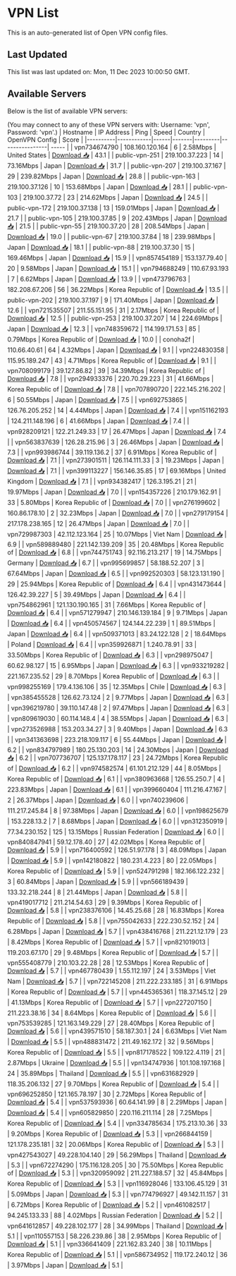 # VPN List

This is an auto-generated list of Open VPN config files.

## Last Updated

This list was last updated on: Mon, 11 Dec 2023 10:00:50 GMT.

## Available Servers

Below is the list of available VPN servers:

(You may connect to any of these VPN servers with: Username: 'vpn', Password: 'vpn'.)
| Hostname | IP Address | Ping | Speed | Country | OpenVPN Config | Score |
|----------|------------|------|-------|---------|----------------| ----- |
| vpn734674790 | 108.160.120.164 | 6 | 2.58Mbps | United States | [Download 📥](./configs/server_0_US.ovpn) | 43.1 |
| public-vpn-251 | 219.100.37.223 | 14 | 73.16Mbps | Japan | [Download 📥](./configs/server_1_JP.ovpn) | 31.7 |
| public-vpn-207 | 219.100.37.167 | 29 | 239.82Mbps | Japan | [Download 📥](./configs/server_2_JP.ovpn) | 28.8 |
| public-vpn-163 | 219.100.37.126 | 10 | 153.68Mbps | Japan | [Download 📥](./configs/server_3_JP.ovpn) | 28.1 |
| public-vpn-103 | 219.100.37.72 | 23 | 214.62Mbps | Japan | [Download 📥](./configs/server_4_JP.ovpn) | 24.5 |
| public-vpn-172 | 219.100.37.138 | 13 | 159.01Mbps | Japan | [Download 📥](./configs/server_5_JP.ovpn) | 21.7 |
| public-vpn-105 | 219.100.37.85 | 9 | 202.43Mbps | Japan | [Download 📥](./configs/server_6_JP.ovpn) | 21.5 |
| public-vpn-55 | 219.100.37.20 | 28 | 208.54Mbps | Japan | [Download 📥](./configs/server_7_JP.ovpn) | 19.0 |
| public-vpn-67 | 219.100.37.84 | 18 | 239.98Mbps | Japan | [Download 📥](./configs/server_8_JP.ovpn) | 18.1 |
| public-vpn-88 | 219.100.37.30 | 15 | 169.46Mbps | Japan | [Download 📥](./configs/server_9_JP.ovpn) | 15.9 |
| vpn857454189 | 153.137.79.40 | 20 | 9.58Mbps | Japan | [Download 📥](./configs/server_10_JP.ovpn) | 15.1 |
| vpn794688249 | 110.67.93.193 | 7 | 6.62Mbps | Japan | [Download 📥](./configs/server_11_JP.ovpn) | 13.9 |
| vpn473796763 | 182.208.67.206 | 56 | 36.22Mbps | Korea Republic of | [Download 📥](./configs/server_12_KR.ovpn) | 13.5 |
| public-vpn-202 | 219.100.37.197 | 9 | 171.40Mbps | Japan | [Download 📥](./configs/server_13_JP.ovpn) | 12.6 |
| vpn721535507 | 211.55.151.95 | 31 | 2.17Mbps | Korea Republic of | [Download 📥](./configs/server_14_KR.ovpn) | 12.5 |
| public-vpn-253 | 219.100.37.207 | 14 | 224.69Mbps | Japan | [Download 📥](./configs/server_15_JP.ovpn) | 12.3 |
| vpn748359672 | 114.199.171.53 | 85 | 0.79Mbps | Korea Republic of | [Download 📥](./configs/server_16_KR.ovpn) | 10.0 |
| conoha2f | 110.66.40.61 | 64 | 4.32Mbps | Japan | [Download 📥](./configs/server_17_JP.ovpn) | 9.1 |
| vpn224830358 | 115.95.189.247 | 43 | 4.71Mbps | Korea Republic of | [Download 📥](./configs/server_18_KR.ovpn) | 9.1 |
| vpn708099179 | 39.127.86.82 | 39 | 34.39Mbps | Korea Republic of | [Download 📥](./configs/server_19_KR.ovpn) | 7.8 |
| vpn294933376 | 220.70.29.223 | 31 | 41.66Mbps | Korea Republic of | [Download 📥](./configs/server_20_KR.ovpn) | 7.8 |
| vpn707890720 | 222.145.216.202 | 6 | 50.55Mbps | Japan | [Download 📥](./configs/server_21_JP.ovpn) | 7.5 |
| vpn692753865 | 126.76.205.252 | 14 | 4.44Mbps | Japan | [Download 📥](./configs/server_22_JP.ovpn) | 7.4 |
| vpn151162193 | 124.211.148.196 | 6 | 41.66Mbps | Japan | [Download 📥](./configs/server_23_JP.ovpn) | 7.4 |
| vpn928209121 | 122.21.249.33 | 17 | 26.47Mbps | Japan | [Download 📥](./configs/server_24_JP.ovpn) | 7.4 |
| vpn563837639 | 126.28.215.96 | 3 | 26.46Mbps | Japan | [Download 📥](./configs/server_25_JP.ovpn) | 7.3 |
| vpn993986744 | 39.119.136.2 | 37 | 6.91Mbps | Korea Republic of | [Download 📥](./configs/server_26_KR.ovpn) | 7.1 |
| vpn273901511 | 126.114.111.33 | 3 | 19.23Mbps | Japan | [Download 📥](./configs/server_27_JP.ovpn) | 7.1 |
| vpn399113227 | 156.146.35.85 | 17 | 69.16Mbps | United Kingdom | [Download 📥](./configs/server_28_GB.ovpn) | 7.1 |
| vpn934382417 | 126.3.195.21 | 21 | 19.97Mbps | Japan | [Download 📥](./configs/server_29_JP.ovpn) | 7.0 |
| vpn154357226 | 210.179.162.91 | 33 | 5.80Mbps | Korea Republic of | [Download 📥](./configs/server_30_KR.ovpn) | 7.0 |
| vpn276199602 | 160.86.178.10 | 2 | 32.23Mbps | Japan | [Download 📥](./configs/server_31_JP.ovpn) | 7.0 |
| vpn279179154 | 217.178.238.165 | 12 | 26.47Mbps | Japan | [Download 📥](./configs/server_32_JP.ovpn) | 7.0 |
| vpn729987303 | 42.112.123.164 | 25 | 10.07Mbps | Viet Nam | [Download 📥](./configs/server_33_VN.ovpn) | 6.9 |
| vpn589889480 | 221.142.139.209 | 35 | 20.48Mbps | Korea Republic of | [Download 📥](./configs/server_34_KR.ovpn) | 6.8 |
| vpn744751743 | 92.116.213.217 | 19 | 14.75Mbps | Germany | [Download 📥](./configs/server_35_DE.ovpn) | 6.7 |
| vpn995699857 | 58.188.52.207 | 3 | 67.64Mbps | Japan | [Download 📥](./configs/server_36_JP.ovpn) | 6.5 |
| vpn992520303 | 58.123.131.190 | 29 | 25.94Mbps | Korea Republic of | [Download 📥](./configs/server_37_KR.ovpn) | 6.4 |
| vpn431473644 | 126.42.39.227 | 5 | 39.49Mbps | Japan | [Download 📥](./configs/server_38_JP.ovpn) | 6.4 |
| vpn754862961 | 121.130.190.165 | 31 | 7.66Mbps | Korea Republic of | [Download 📥](./configs/server_39_KR.ovpn) | 6.4 |
| vpn571279947 | 210.146.139.184 | 9 | 9.71Mbps | Japan | [Download 📥](./configs/server_40_JP.ovpn) | 6.4 |
| vpn450574567 | 124.144.22.239 | 1 | 89.51Mbps | Japan | [Download 📥](./configs/server_41_JP.ovpn) | 6.4 |
| vpn509371013 | 83.24.122.128 | 2 | 18.64Mbps | Poland | [Download 📥](./configs/server_42_PL.ovpn) | 6.4 |
| vpn359926871 | 1.240.78.91 | 33 | 33.50Mbps | Korea Republic of | [Download 📥](./configs/server_43_KR.ovpn) | 6.3 |
| vpn298975047 | 60.62.98.127 | 15 | 6.95Mbps | Japan | [Download 📥](./configs/server_44_JP.ovpn) | 6.3 |
| vpn933219282 | 221.167.235.52 | 29 | 8.70Mbps | Korea Republic of | [Download 📥](./configs/server_45_KR.ovpn) | 6.3 |
| vpn998255169 | 179.4.136.106 | 35 | 12.35Mbps | Chile | [Download 📥](./configs/server_46_CL.ovpn) | 6.3 |
| vpn385455528 | 126.62.73.124 | 2 | 9.77Mbps | Japan | [Download 📥](./configs/server_47_JP.ovpn) | 6.3 |
| vpn396219780 | 39.110.147.48 | 2 | 97.47Mbps | Japan | [Download 📥](./configs/server_48_JP.ovpn) | 6.3 |
| vpn809619030 | 60.114.148.4 | 4 | 38.55Mbps | Japan | [Download 📥](./configs/server_49_JP.ovpn) | 6.3 |
| vpn273526988 | 153.203.34.27 | 3 | 9.40Mbps | Japan | [Download 📥](./configs/server_50_JP.ovpn) | 6.3 |
| vpn341363698 | 223.218.109.117 | 6 | 55.44Mbps | Japan | [Download 📥](./configs/server_51_JP.ovpn) | 6.2 |
| vpn834797989 | 180.25.130.203 | 14 | 24.30Mbps | Japan | [Download 📥](./configs/server_52_JP.ovpn) | 6.2 |
| vpn707736707 | 125.137.178.117 | 23 | 24.72Mbps | Korea Republic of | [Download 📥](./configs/server_53_KR.ovpn) | 6.2 |
| vpn974582574 | 61.101.212.129 | 44 | 8.05Mbps | Korea Republic of | [Download 📥](./configs/server_54_KR.ovpn) | 6.1 |
| vpn380963668 | 126.55.250.7 | 4 | 223.83Mbps | Japan | [Download 📥](./configs/server_55_JP.ovpn) | 6.1 |
| vpn399660404 | 111.216.47.167 | 2 | 26.37Mbps | Japan | [Download 📥](./configs/server_56_JP.ovpn) | 6.0 |
| vpn740239606 | 111.217.245.84 | 8 | 97.38Mbps | Japan | [Download 📥](./configs/server_57_JP.ovpn) | 6.0 |
| vpn198625679 | 153.228.13.2 | 7 | 8.68Mbps | Japan | [Download 📥](./configs/server_58_JP.ovpn) | 6.0 |
| vpn312350919 | 77.34.230.152 | 125 | 13.15Mbps | Russian Federation | [Download 📥](./configs/server_59_RU.ovpn) | 6.0 |
| vpn840847941 | 59.12.178.40 | 27 | 42.02Mbps | Korea Republic of | [Download 📥](./configs/server_60_KR.ovpn) | 5.9 |
| vpn716400592 | 126.51.97.178 | 3 | 48.09Mbps | Japan | [Download 📥](./configs/server_61_JP.ovpn) | 5.9 |
| vpn142180822 | 180.231.4.223 | 80 | 22.05Mbps | Korea Republic of | [Download 📥](./configs/server_62_KR.ovpn) | 5.9 |
| vpn524791298 | 182.166.122.232 | 3 | 60.84Mbps | Japan | [Download 📥](./configs/server_63_JP.ovpn) | 5.9 |
| vpn566189439 | 133.32.218.244 | 8 | 21.44Mbps | Japan | [Download 📥](./configs/server_64_JP.ovpn) | 5.8 |
| vpn419017712 | 211.214.54.63 | 29 | 9.39Mbps | Korea Republic of | [Download 📥](./configs/server_65_KR.ovpn) | 5.8 |
| vpn238376106 | 14.45.25.68 | 28 | 16.83Mbps | Korea Republic of | [Download 📥](./configs/server_66_KR.ovpn) | 5.8 |
| vpn755042633 | 222.230.52.152 | 24 | 6.28Mbps | Japan | [Download 📥](./configs/server_67_JP.ovpn) | 5.7 |
| vpn438416768 | 211.221.12.179 | 23 | 8.42Mbps | Korea Republic of | [Download 📥](./configs/server_68_KR.ovpn) | 5.7 |
| vpn821019013 | 119.203.67.170 | 29 | 9.48Mbps | Korea Republic of | [Download 📥](./configs/server_69_KR.ovpn) | 5.7 |
| vpn555408779 | 210.103.22.28 | 28 | 12.53Mbps | Korea Republic of | [Download 📥](./configs/server_70_KR.ovpn) | 5.7 |
| vpn467780439 | 1.55.112.197 | 24 | 3.53Mbps | Viet Nam | [Download 📥](./configs/server_71_VN.ovpn) | 5.7 |
| vpn722145208 | 211.222.233.185 | 31 | 6.91Mbps | Korea Republic of | [Download 📥](./configs/server_72_KR.ovpn) | 5.7 |
| vpn445365361 | 118.37.145.12 | 29 | 41.13Mbps | Korea Republic of | [Download 📥](./configs/server_73_KR.ovpn) | 5.7 |
| vpn227207150 | 211.223.38.16 | 34 | 8.64Mbps | Korea Republic of | [Download 📥](./configs/server_74_KR.ovpn) | 5.6 |
| vpn753539285 | 121.163.149.229 | 27 | 28.40Mbps | Korea Republic of | [Download 📥](./configs/server_75_KR.ovpn) | 5.6 |
| vpn439571510 | 58.187.30.1 | 24 | 6.63Mbps | Viet Nam | [Download 📥](./configs/server_76_VN.ovpn) | 5.5 |
| vpn488831472 | 211.49.162.172 | 32 | 9.56Mbps | Korea Republic of | [Download 📥](./configs/server_77_KR.ovpn) | 5.5 |
| vpn817178522 | 109.122.4.119 | 21 | 2.87Mbps | Ukraine | [Download 📥](./configs/server_78_UA.ovpn) | 5.5 |
| vpn134747936 | 101.108.197.168 | 24 | 35.89Mbps | Thailand | [Download 📥](./configs/server_79_TH.ovpn) | 5.5 |
| vpn631682929 | 118.35.206.132 | 27 | 9.70Mbps | Korea Republic of | [Download 📥](./configs/server_80_KR.ovpn) | 5.4 |
| vpn696252850 | 121.165.78.197 | 30 | 2.72Mbps | Korea Republic of | [Download 📥](./configs/server_81_KR.ovpn) | 5.4 |
| vpn537593936 | 60.64.141.99 | 8 | 2.29Mbps | Japan | [Download 📥](./configs/server_82_JP.ovpn) | 5.4 |
| vpn605829850 | 220.116.211.114 | 28 | 7.25Mbps | Korea Republic of | [Download 📥](./configs/server_83_KR.ovpn) | 5.4 |
| vpn334785634 | 175.213.10.36 | 33 | 9.20Mbps | Korea Republic of | [Download 📥](./configs/server_84_KR.ovpn) | 5.3 |
| vpn266844159 | 121.178.235.181 | 32 | 20.06Mbps | Korea Republic of | [Download 📥](./configs/server_85_KR.ovpn) | 5.3 |
| vpn427543027 | 49.228.104.140 | 29 | 56.29Mbps | Thailand | [Download 📥](./configs/server_86_TH.ovpn) | 5.3 |
| vpn672274290 | 175.116.128.205 | 30 | 75.50Mbps | Korea Republic of | [Download 📥](./configs/server_87_KR.ovpn) | 5.3 |
| vpn320959092 | 211.227.188.57 | 32 | 45.84Mbps | Korea Republic of | [Download 📥](./configs/server_88_KR.ovpn) | 5.3 |
| vpn116928046 | 133.106.45.129 | 31 | 5.09Mbps | Japan | [Download 📥](./configs/server_89_JP.ovpn) | 5.3 |
| vpn774796927 | 49.142.11.157 | 31 | 6.72Mbps | Korea Republic of | [Download 📥](./configs/server_90_KR.ovpn) | 5.2 |
| vpn461082517 | 94.245.133.33 | 88 | 4.02Mbps | Russian Federation | [Download 📥](./configs/server_91_RU.ovpn) | 5.2 |
| vpn641612857 | 49.228.102.177 | 28 | 34.99Mbps | Thailand | [Download 📥](./configs/server_92_TH.ovpn) | 5.1 |
| vpn110557153 | 58.226.239.86 | 38 | 2.95Mbps | Korea Republic of | [Download 📥](./configs/server_93_KR.ovpn) | 5.1 |
| vpn336641409 | 221.162.83.240 | 38 | 10.11Mbps | Korea Republic of | [Download 📥](./configs/server_94_KR.ovpn) | 5.1 |
| vpn586734952 | 119.172.240.12 | 36 | 3.97Mbps | Japan | [Download 📥](./configs/server_95_JP.ovpn) | 5.1 |
